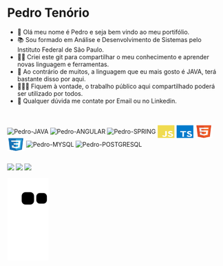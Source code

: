 <h1 align="left">
<br>
Pedro Tenório
</h1>

- 👋 Olá meu nome é Pedro e seja bem vindo ao meu portifólio. 
- 📚 Sou formado em Análise e Desenvolvimento de Sistemas pelo Instituto Federal de São Paulo.
- 🐱‍🏍 Criei este git para compartilhar o meu conhecimento e aprender novas linguagem e ferramentas.
- 🌱 Ao contrário de muitos, a linguagem que eu mais gosto é JAVA, terá bastante disso por aqui.
- 🙆🏻‍♂️ Fiquem à vontade, o trabalho público aqui compartilhado poderá ser utilizado por todos.
- 🧾 Qualquer dúvida me contate por Email ou no Linkedin.
</br>
  <div style="display: inline_block"><br>
  <img align="center" alt="Pedro-JAVA" height="30" width="40" src="https://cdn.jsdelivr.net/gh/devicons/devicon/icons/java/java-original-wordmark.svg">
  <img align="center" alt="Pedro-ANGULAR" height="30" width="40" src="https://cdn.jsdelivr.net/gh/devicons/devicon/icons/angularjs/angularjs-original.svg">
  <img align="center" alt="Pedro-SPRING" height="30" width="40" src="https://cdn.jsdelivr.net/gh/devicons/devicon/icons/spring/spring-original-wordmark.svg">
  <img align="center" alt="Pedro-Js" height="30" width="40" src="https://raw.githubusercontent.com/devicons/devicon/master/icons/javascript/javascript-plain.svg">
  <img align="center" alt="Pedro-Ts" height="30" width="40" src="https://raw.githubusercontent.com/devicons/devicon/master/icons/typescript/typescript-plain.svg">
  <img align="center" alt="Pedro-HTML" height="30" width="40" src="https://raw.githubusercontent.com/devicons/devicon/master/icons/html5/html5-original.svg">
  <img align="center" alt="Pedro-CSS" height="30" width="40" src="https://raw.githubusercontent.com/devicons/devicon/master/icons/css3/css3-original.svg">
  <img align="center" alt="Pedro-MYSQL" height="30" width="40" src="https://cdn.jsdelivr.net/gh/devicons/devicon/icons/mysql/mysql-original-wordmark.svg">
  <img align="center" alt="Pedro-POSTGRESQL" height="30" width="40" src="https://cdn.jsdelivr.net/gh/devicons/devicon/icons/postgresql/postgresql-original.svg">
</div>
 
  ##
 <div> 
  <a href="https://instagram.com/pedrohtenorio_" target="_blank"><img src="https://img.shields.io/badge/-Instagram-%23E4405F?style=for-the-badge&logo=instagram&logoColor=white" target="_blank"></a>
  <a href = "mailto:pedrohenriquetenorio@gmail.com"><img src="https://img.shields.io/badge/-Gmail-%23333?style=for-the-badge&logo=gmail&logoColor=white" target="_blank"></a>
  <a href="https://www.linkedin.com/in/pedro-tenorio-1b754317a" target="_blank"><img src="https://img.shields.io/badge/-LinkedIn-%230077B5?style=for-the-badge&logo=linkedin&logoColor=white" target="_blank"></a> 
 
  ![Snake animation](https://github.com/rafaballerini/rafaballerini/blob/output/github-contribution-grid-snake.svg)
 
</div>

